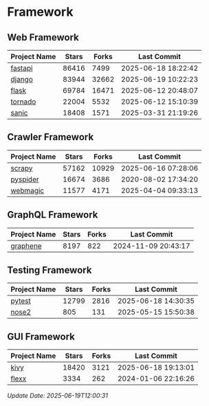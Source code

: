 # Framework

## Web Framework
| Project Name | Stars | Forks | Last Commit |
| ------------ | ----- | ----- | ----------- |
| [fastapi](https://github.com/fastapi/fastapi) | 86416 | 7499 | 2025-06-18 18:22:42 |
| [django](https://github.com/django/django) | 83944 | 32662 | 2025-06-19 10:22:23 |
| [flask](https://github.com/pallets/flask) | 69784 | 16471 | 2025-06-12 20:48:07 |
| [tornado](https://github.com/tornadoweb/tornado) | 22004 | 5532 | 2025-06-12 15:10:39 |
| [sanic](https://github.com/sanic-org/sanic) | 18408 | 1571 | 2025-03-31 21:19:26 |

## Crawler Framework
| Project Name | Stars | Forks | Last Commit |
| ------------ | ----- | ----- | ----------- |
| [scrapy](https://github.com/scrapy/scrapy) | 57162 | 10929 | 2025-06-16 07:28:06 |
| [pyspider](https://github.com/binux/pyspider) | 16674 | 3686 | 2020-08-02 17:34:20 |
| [webmagic](https://github.com/code4craft/webmagic) | 11577 | 4171 | 2025-04-04 09:33:13 |

## GraphQL Framework
| Project Name | Stars | Forks | Last Commit |
| ------------ | ----- | ----- | ----------- |
| [graphene](https://github.com/graphql-python/graphene) | 8197 | 822 | 2024-11-09 20:43:17 |

## Testing Framework
| Project Name | Stars | Forks | Last Commit |
| ------------ | ----- | ----- | ----------- |
| [pytest](https://github.com/pytest-dev/pytest) | 12799 | 2816 | 2025-06-18 14:30:35 |
| [nose2](https://github.com/nose-devs/nose2) | 805 | 131 | 2025-05-15 15:50:38 |

## GUI Framework
| Project Name | Stars | Forks | Last Commit |
| ------------ | ----- | ----- | ----------- |
| [kivy](https://github.com/kivy/kivy) | 18420 | 3121 | 2025-06-18 19:13:01 |
| [flexx](https://github.com/flexxui/flexx) | 3334 | 262 | 2024-01-06 22:16:26 |

*Update Date: 2025-06-19T12:00:31*